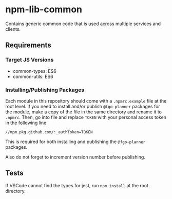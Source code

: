 # npm-lib-common

Contains generic common code that is used across multiple services and clients.

## Requirements

### Target JS Versions
* common-types: ES6
* common-utils: ES6

### Installing/Publishing Packages
Each module in this repository should come with a `.npmrc.example` file at the root level. If you need to install and/or publish `@fgo-planner` packages for the module, make a copy of the file in the same directory and rename it to `.npmrc`. Then, go into file and replace `TOKEN` with your personal access token in the following line:

```//npm.pkg.github.com/:_authToken=TOKEN```

This is required for both installing and publishing the `@fgo-planner` packages.

Also do not forget to increment version number before publishing.

## Tests
If VSCode cannot find the types for jest, run `npm install` at the root directory.
